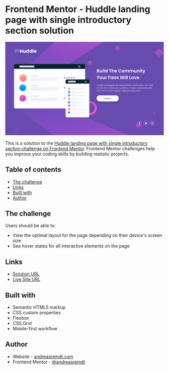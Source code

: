 # Frontend Mentor - Huddle landing page with single introductory section solution

![](./screenshot.png)

This is a solution to the [Huddle landing page with single introductory section challenge on Frontend Mentor](https://www.frontendmentor.io/challenges/huddle-landing-page-with-a-single-introductory-section-B_2Wvxgi0). Frontend Mentor challenges help you improve your coding skills by building realistic projects.

## Table of contents

- [The challenge](#the-challenge)
- [Links](#links)
- [Built with](#built-with)
- [Author](#author)

## The challenge

Users should be able to:

- View the optimal layout for the page depending on their device's screen size
- See hover states for all interactive elements on the page

## Links

- [Solution URL](https://github.com/andreasremdt/fm-challenges/tree/main/huddle-landing-page/)
- [Live Site URL](https://fm-challenges-ar.netlify.app/huddle-landing-page/)

## Built with

- Semantic HTML5 markup
- CSS custom properties
- Flexbox
- CSS Grid
- Mobile-first workflow

## Author

- Website - [andreasremdt.com](https://andreasremdt.com)
- Frontend Mentor - [@andreasremdt](https://www.frontendmentor.io/profile/andreasremdt)

